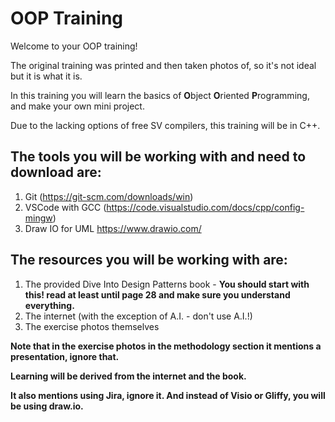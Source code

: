 # OOP  Training

Welcome to your OOP training!

The original training was printed and then taken photos of, so it's not ideal but it is what it is.

In this training you will learn the basics of **O**bject **O**riented **P**rogramming, and make your own mini project.

Due to the lacking options of free SV compilers, this training will be in C++.

## The tools you will be working with and need to download are:

1. Git (https://git-scm.com/downloads/win)
2. VSCode with GCC (https://code.visualstudio.com/docs/cpp/config-mingw)
3. Draw IO for UML https://www.drawio.com/

## The resources you will be working with are:

1. The provided Dive Into Design Patterns book - **You should start with this! read at least until page 28 and make sure you understand everything.**
2. The internet (with the exception of A.I. - don't use A.I.!)
3. The exercise photos themselves

**Note that in the exercise photos in the methodology section it mentions a presentation, ignore that.**

**Learning will be derived from the internet and the book.**

**It also mentions using Jira, ignore it. And instead of Visio or Gliffy, you will be using draw.io.**
